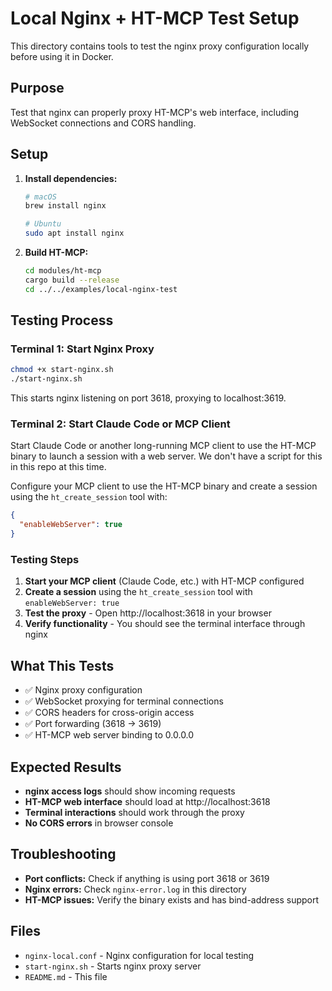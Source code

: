 # Local Nginx + HT-MCP Test Setup

This directory contains tools to test the nginx proxy configuration locally before using it in Docker.

## Purpose

Test that nginx can properly proxy HT-MCP's web interface, including WebSocket connections and CORS handling.

## Setup

1. **Install dependencies:**
   ```bash
   # macOS
   brew install nginx
   
   # Ubuntu
   sudo apt install nginx
   ```

2. **Build HT-MCP:**
   ```bash
   cd modules/ht-mcp
   cargo build --release
   cd ../../examples/local-nginx-test
   ```

## Testing Process

### Terminal 1: Start Nginx Proxy
```bash
chmod +x start-nginx.sh
./start-nginx.sh
```

This starts nginx listening on port 3618, proxying to localhost:3619.

### Terminal 2: Start Claude Code or MCP Client
Start Claude Code or another long-running MCP client to use the HT-MCP binary to launch a session with a web server. We don't have a script for this in this repo at this time.

Configure your MCP client to use the HT-MCP binary and create a session using the `ht_create_session` tool with:
```json
{
  "enableWebServer": true
}
```

### Testing Steps

1. **Start your MCP client** (Claude Code, etc.) with HT-MCP configured
2. **Create a session** using the `ht_create_session` tool with `enableWebServer: true`
3. **Test the proxy** - Open http://localhost:3618 in your browser
4. **Verify functionality** - You should see the terminal interface through nginx

## What This Tests

- ✅ Nginx proxy configuration
- ✅ WebSocket proxying for terminal connections  
- ✅ CORS headers for cross-origin access
- ✅ Port forwarding (3618 -> 3619)
- ✅ HT-MCP web server binding to 0.0.0.0

## Expected Results

- **nginx access logs** should show incoming requests
- **HT-MCP web interface** should load at http://localhost:3618
- **Terminal interactions** should work through the proxy
- **No CORS errors** in browser console

## Troubleshooting

- **Port conflicts:** Check if anything is using port 3618 or 3619
- **Nginx errors:** Check `nginx-error.log` in this directory
- **HT-MCP issues:** Verify the binary exists and has bind-address support

## Files

- `nginx-local.conf` - Nginx configuration for local testing
- `start-nginx.sh` - Starts nginx proxy server
- `README.md` - This file